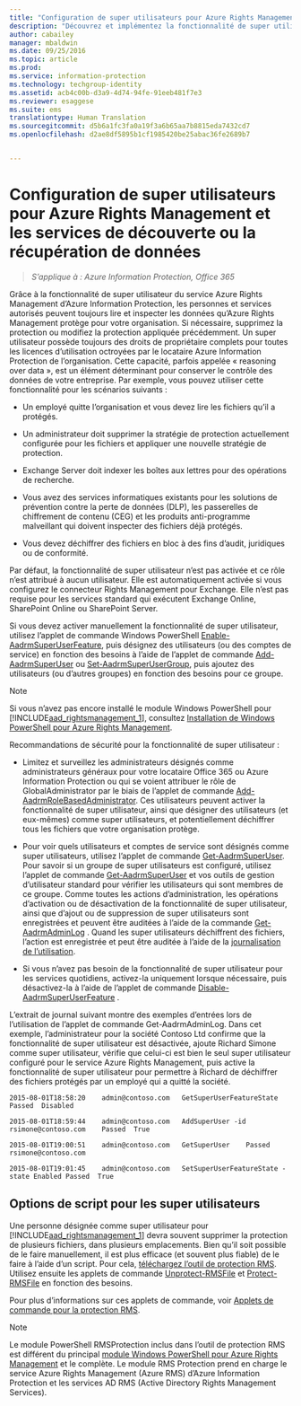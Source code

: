 ```yaml
---
title: "Configuration de super utilisateurs pour Azure Rights Management et les services de découverte ou la récupération de données | Azure Information Protection"
description: "Découvrez et implémentez la fonctionnalité de super utilisateur du service Azure Rights Management d’Azure Information Protection. Grâce à celle-ci, les personnes et services autorisés peuvent toujours lire et inspecter les données qu’Azure Rights Management protège pour votre organisation. Cette capacité, parfois appelée « reasoning over data », est un élément déterminant pour conserver le contrôle des données de votre entreprise."
author: cabailey
manager: mbaldwin
ms.date: 09/25/2016
ms.topic: article
ms.prod: 
ms.service: information-protection
ms.technology: techgroup-identity
ms.assetid: acb4c00b-d3a9-4d74-94fe-91eeb481f7e3
ms.reviewer: esaggese
ms.suite: ems
translationtype: Human Translation
ms.sourcegitcommit: d5b6a1fc3fa0a19f3a6b65aa7b8815eda7432cd7
ms.openlocfilehash: d2ae8df5895b1cf1985420be25abac36fe2689b7


---
```


# Configuration de super utilisateurs pour Azure Rights Management et les services de découverte ou la récupération de données

>*S’applique à : Azure Information Protection, Office 365*

Grâce à la fonctionnalité de super utilisateur du service Azure Rights Management d’Azure Information Protection, les personnes et services autorisés peuvent toujours lire et inspecter les données qu’Azure Rights Management protège pour votre organisation. Si nécessaire, supprimez la protection ou modifiez la protection appliquée précédemment. Un super utilisateur possède toujours des droits de propriétaire complets pour toutes les licences d’utilisation octroyées par le locataire Azure Information Protection de l’organisation. Cette capacité, parfois appelée « reasoning over data », est un élément déterminant pour conserver le contrôle des données de votre entreprise. Par exemple, vous pouvez utiliser cette fonctionnalité pour les scénarios suivants :

-   Un employé quitte l’organisation et vous devez lire les fichiers qu’il a protégés.

-   Un administrateur doit supprimer la stratégie de protection actuellement configurée pour les fichiers et appliquer une nouvelle stratégie de protection.

-   Exchange Server doit indexer les boîtes aux lettres pour des opérations de recherche.

-   Vous avez des services informatiques existants pour les solutions de prévention contre la perte de données (DLP), les passerelles de chiffrement de contenu (CEG) et les produits anti-programme malveillant qui doivent inspecter des fichiers déjà protégés.

-   Vous devez déchiffrer des fichiers en bloc à des fins d’audit, juridiques ou de conformité.

Par défaut, la fonctionnalité de super utilisateur n’est pas activée et ce rôle n’est attribué à aucun utilisateur. Elle est automatiquement activée si vous configurez le connecteur Rights Management pour Exchange. Elle n’est pas requise pour les services standard qui exécutent Exchange Online, SharePoint Online ou SharePoint Server.

Si vous devez activer manuellement la fonctionnalité de super utilisateur, utilisez l’applet de commande Windows PowerShell [Enable-AadrmSuperUserFeature](https://msdn.microsoft.com/library/azure/dn629400.aspx), puis désignez des utilisateurs (ou des comptes de service) en fonction des besoins à l’aide de l’applet de commande [Add-AadrmSuperUser](https://msdn.microsoft.com/library/azure/dn629411.aspx) ou [Set-AadrmSuperUserGroup](https://msdn.microsoft.com/library/azure/mt653943.aspx), puis ajoutez des utilisateurs (ou d’autres groupes) en fonction des besoins pour ce groupe. 

> [!NOTE]
> Si vous n’avez pas encore installé le module Windows PowerShell pour [!INCLUDE[aad_rightsmanagement_1](../includes/aad_rightsmanagement_1_md.md)], consultez [Installation de Windows PowerShell pour Azure Rights Management](install-powershell.md).

Recommandations de sécurité pour la fonctionnalité de super utilisateur :

-   Limitez et surveillez les administrateurs désignés comme administrateurs généraux pour votre locataire Office 365 ou Azure Information Protection ou qui se voient attribuer le rôle de GlobalAdministrator par le biais de l’applet de commande [Add-AadrmRoleBasedAdministrator](https://msdn.microsoft.com/library/azure/dn629417.aspx). Ces utilisateurs peuvent activer la fonctionnalité de super utilisateur, ainsi que désigner des utilisateurs (et eux-mêmes) comme super utilisateurs, et potentiellement déchiffrer tous les fichiers que votre organisation protège.

-   Pour voir quels utilisateurs et comptes de service sont désignés comme super utilisateurs, utilisez l’applet de commande [Get-AadrmSuperUser](https://msdn.microsoft.com/library/azure/dn629408.aspx). Pour savoir si un groupe de super utilisateurs est configuré, utilisez l’applet de commande [Get-AadrmSuperUser](https://msdn.microsoft.com/library/azure/mt653942.aspx) et vos outils de gestion d’utilisateur standard pour vérifier les utilisateurs qui sont membres de ce groupe. Comme toutes les actions d’administration, les opérations d’activation ou de désactivation de la fonctionnalité de super utilisateur, ainsi que d’ajout ou de suppression de super utilisateurs sont enregistrées et peuvent être auditées à l’aide de la commande [Get-AadrmAdminLog](https://msdn.microsoft.com/library/azure/dn629430.aspx) . Quand les super utilisateurs déchiffrent des fichiers, l’action est enregistrée et peut être auditée à l’aide de la [ journalisation de l’utilisation](log-analyze-usage.md).

-   Si vous n’avez pas besoin de la fonctionnalité de super utilisateur pour les services quotidiens, activez-la uniquement lorsque nécessaire, puis désactivez-la à l’aide de l’applet de commande [Disable-AadrmSuperUserFeature](https://msdn.microsoft.com/library/azure/dn629428.aspx) .

L’extrait de journal suivant montre des exemples d’entrées lors de l’utilisation de l’applet de commande Get-AadrmAdminLog. Dans cet exemple, l’administrateur pour la société Contoso Ltd confirme que la fonctionnalité de super utilisateur est désactivée, ajoute Richard Simone comme super utilisateur, vérifie que celui-ci est bien le seul super utilisateur configuré pour le service Azure Rights Management, puis active la fonctionnalité de super utilisateur pour permettre à Richard de déchiffrer des fichiers protégés par un employé qui a quitté la société.

`2015-08-01T18:58:20    admin@contoso.com   GetSuperUserFeatureState    Passed  Disabled`

`2015-08-01T18:59:44    admin@contoso.com   AddSuperUser -id rsimone@contoso.com    Passed  True`

`2015-08-01T19:00:51    admin@contoso.com   GetSuperUser    Passed  rsimone@contoso.com`

`2015-08-01T19:01:45    admin@contoso.com   SetSuperUserFeatureState -state Enabled Passed  True`

## Options de script pour les super utilisateurs
Une personne désignée comme super utilisateur pour [!INCLUDE[aad_rightsmanagement_1](../includes/aad_rightsmanagement_1_md.md)] devra souvent supprimer la protection de plusieurs fichiers, dans plusieurs emplacements. Bien qu’il soit possible de le faire manuellement, il est plus efficace (et souvent plus fiable) de le faire à l’aide d’un script. Pour cela, [téléchargez l’outil de protection RMS](http://www.microsoft.com/en-us/download/details.aspx?id=47256). Utilisez ensuite les applets de commande [Unprotect-RMSFile](https://msdn.microsoft.com/library/azure/mt433200.aspx) et [Protect-RMSFile](https://msdn.microsoft.com/library/azure/mt433201.aspx) en fonction des besoins.

Pour plus d’informations sur ces applets de commande, voir [Applets de commande pour la protection RMS](https://msdn.microsoft.com/library/azure/mt433195.aspx).

> [!NOTE]
> Le module PowerShell RMSProtection inclus dans l’outil de protection RMS est différent du principal [module Windows PowerShell pour Azure Rights Management](administer-powershell.md) et le complète. Le module RMS Protection prend en charge le service Azure Rights Management (Azure RMS) d’Azure Information Protection et les services AD RMS (Active Directory Rights Management Services).





<!--HONumber=Sep16_HO4-->


